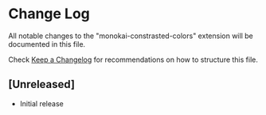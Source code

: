 # Change Log

All notable changes to the "monokai-constrasted-colors" extension will be documented in this file.

Check [Keep a Changelog](http://keepachangelog.com/) for recommendations on how to structure this file.

## [Unreleased]

- Initial release
